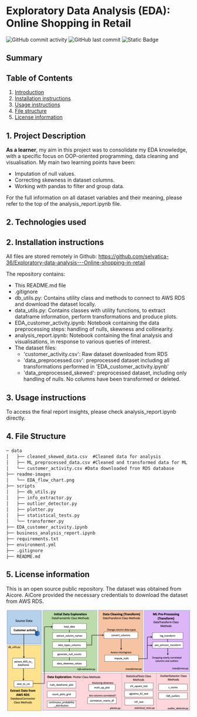# Exploratory Data Analysis (EDA): Online Shopping in Retail

![GitHub commit activity](https://img.shields.io/github/commit-activity/y/selvatica-36/Exploratory-data-analysis---Online-shopping-in-retail)  ![GitHub last commit](https://img.shields.io/github/last-commit/selvatica-36/Exploratory-data-analysis---Online-shopping-in-retail) 
![Static Badge](https://img.shields.io/badge/Python_version-3.12.1)


## Summary


## Table of Contents
1. [Introduction](#1-introduction)
2. [Installation instructions](#2-installation-instructions)
3. [Usage instructions](#3-usage-instructions)
4. [File structure](#4-file-structure)
5. [License information](#5-license-information)


## 1. Project Description
**As a learner**, my aim in this project was to consolidate my EDA knowledge, with a specific focus on OOP-oriented programming, data cleaning and visualisation. My main two learning points have been:
- Imputation of null values.
- Correcting skewness in dataset columns.
- Working with pandas to filter and group data. 

For the full information on all dataset variables and their meaning, please refer to the top of the analysis_report.ipynb file.

## 2. Technologies used






## 2. Installation instructions
All files are stored remotely in Github: https://github.com/selvatica-36/Exploratory-data-analysis---Online-shopping-in-retail

The repository contains:
- This README.md file
- .gitignore
- db_utils.py: Contains utility class and methods to connect to AWS RDS and download the dataset locally. 
- data_utils.py: Contains classes with utility functions, to extract dataframe information, perform transformations and produce plots. 
- EDA_customer_activity.ipynb: Notebook containing the data preprocessing steps: handling of nulls, skewness and collinearity.
- analysis_report.ipynb: Notebook containing the final analysis and visualisations, in response to various queries  of interest.
- The dataset files:
    - 'customer_activity.csv': Raw dataset downloaded from RDS
    - 'data_preprocessed.csv': preprocessed dataset including all transformations performed in 'EDA_customer_activity.ipynb'
    - 'data_preprocessed_skewed': preprocessed dataset, including only handling of nulls. No columns have been transformed or deleted.


## 3. Usage instructions
To access the final report insights, please check analysis_report.ipynb directly.

## 4. File Structure

```
─ data
│   ├── cleaned_skewed_data.csv  #Cleaned data for analysis
│   ├── ML_preprocessed_data.csv #Cleaned and transformed data for ML 
│   └── customer_activity.csv #Data downloaded fron RDS database 
├── readme-images
│   └── EDA_flow_chart.png
├── scripts
│   ├── db_utils.py
│   ├── info_extractor.py
│   ├── outlier_detector.py
│   ├── plotter.py
│   ├── statistical_tests.py
│   └── transformer.py 
├── EDA_customer_activity.ipynb
├── business_analysis_report.ipynb
├── requirements.txt
├── environment.yml
├── .gitignore
├── README.md

```
## 5. License information
This is an open source public repository. The dataset was obtained from Aicore. AiCore provided the necessary credentials to download the dataset from AWS RDS.

![alt text](/readme-images/EDA_flow_chart.png)